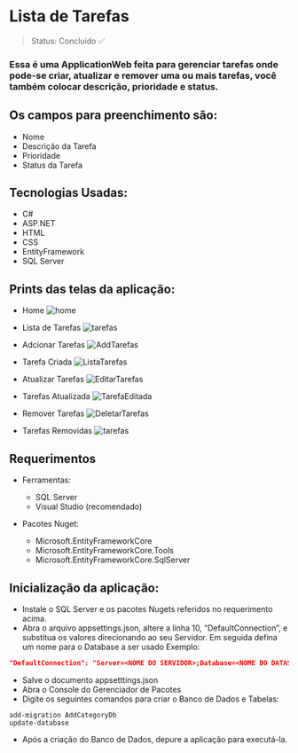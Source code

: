 # Lista de Tarefas

> Status: Concluido ✅

### Essa é uma ApplicationWeb feita para gerenciar tarefas onde pode-se criar, atualizar e remover uma ou mais tarefas, você também colocar descrição, prioridade e status.

## Os campos para preenchimento são:

+ Nome
+ Descrição da Tarefa
+ Prioridade
+ Status da Tarefa

## Tecnologias Usadas:

+ C#
+ ASP.NET
+ HTML
+ CSS
+ EntityFramework
+ SQL Server

## Prints das telas da aplicação:

+ Home
  ![home](https://github.com/Brunollm/ApplicationWeb_SKA/assets/110358647/b82af489-3524-4550-b3b5-0a34450c8023) 

+ Lista de Tarefas
  ![tarefas](https://github.com/Brunollm/ApplicationWeb_SKA/assets/110358647/d98167e2-401f-4f06-a957-c3b94c825028)

+ Adcionar Tarefas
  ![AddTarefas](https://github.com/Brunollm/ApplicationWeb_SKA/assets/110358647/229113ed-83bb-4f65-b676-87ab37fbfb8a)

+ Tarefa Criada
  ![ListaTarefas](https://github.com/Brunollm/ApplicationWeb_SKA/assets/110358647/b5187254-b016-44b5-9dc8-79bf1baab1de)

+ Atualizar Tarefas
  ![EditarTarefas](https://github.com/Brunollm/ApplicationWeb_SKA/assets/110358647/2c00a0e1-3e12-40fc-b5fb-bf3d36c5d3ec)

+ Tarefas Atualizada
  ![TarefaEditada](https://github.com/Brunollm/ApplicationWeb_SKA/assets/110358647/54a70849-5530-47b1-8f4f-9ff4226d3aa6)

+ Remover Tarefas
  ![DeletarTarefas](https://github.com/Brunollm/ApplicationWeb_SKA/assets/110358647/4b709e28-9b36-4183-af34-e587fdf8fbd7)

+ Tarefas Removidas
  ![tarefas](https://github.com/Brunollm/ApplicationWeb_SKA/assets/110358647/ccae9c2c-4d42-4e56-8706-a8b35ffabf82)

## Requerimentos
+ Ferramentas:
  
  + SQL Server
  + Visual Studio (recomendado)
  
+ Pacotes Nuget:
    
  + Microsoft.EntityFrameworkCore
  + Microsoft.EntityFrameworkCore.Tools
  + Microsoft.EntityFrameworkCore.SqlServer


## Inicialização da aplicação:
  +    Instale o SQL Server e os pacotes Nugets referidos no requerimento acima.
  +    Abra o arquivo appsettings.json, altere a linha 10, “DefaultConnection”, e substitua os valores direcionando ao seu Servidor. Em seguida defina um nome para o Database a ser usado
Exemplo: 
~~~json
"DefaultConnection": "Server=<NOME DO SERVIDOR>;Database=<NOME DO DATASE>;Trusted_Connection=True;TrustServerCertificate=True;Encrypt=False"
~~~
  +    Salve o documento appsetttings.json
  +   Abra o Console do Gerenciador de Pacotes
  +    Digite os seguintes comandos para criar o Banco de Dados e Tabelas:
~~~
add-migration AddCategoryDb
update-database
~~~
  +    Após a criação do Banco de Dados, depure a aplicação para executá-la.



